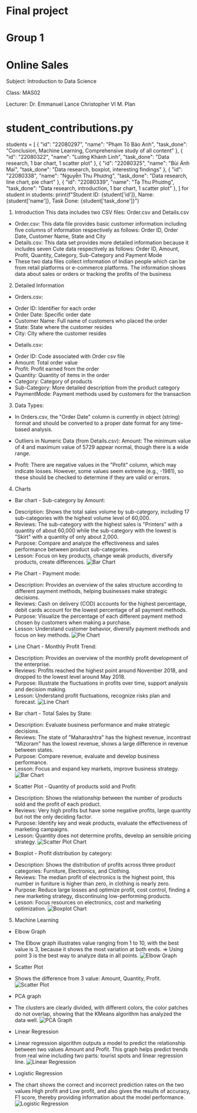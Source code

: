 # Final project 
# Group 1 
# Online Sales
Subject: Introduction to Data Science

Class: MAS02

Lecturer: Dr. Emmanuel Lance Christopher VI M. Plan


# student_contributions.py


students = [
    {
        "id": "22080297",
        "name": "Phạm Tô Bảo Anh",
        "task_done": "Conclusion, Machine Learning, Comprehensive study of all content"
    },
    {
        "id": "22080322",
        "name": "Lương Khánh Linh",
        "task_done": "Data research, 1 bar chart, 1 scatter plot"
    },
    {
        "id": "22080325",
        "name": "Bùi Ánh Mai",
        "task_done": "Data research, boxplot, interesting findings"
    },
    {
        "id": "22080338",
        "name": "Nguyễn Thu Phương",
        "task_done": "Data research, line chart, pie chart"
    },
    {
        "id": "22080339",
        "name": "Tạ Thu Phương",
        "task_done": "Data research, introduction, 1 bar chart, 1 scatter plot"
    },
]
for student in students:
    print(f"Student ID: {student['id']}, Name: {student['name']}, Task Done: {student['task_done']}")


1. Introduction
This data includes two CSV files: Order.csv and Details.csv
- Order.csv: This data file provides basic customer information including five columns of information respectively as follows: Order ID, Order Date, Customer Name, State and City
- Details.csv: This data set provides more detailed information because it includes seven Cute data respectively as follows: Order ID, Amount, Profit, Quantity, Category, Sub-Category and Payment Mode
- These two data files collect information of Indian people which can be from retail platforms or e-commerce platforms. The information shows data about sales or orders or tracking the profits of the business
2. Detailed Information
   
- Orders.csv:
+ Order ID: Identifier for each order
+ Order Date: Specific order date
+ Customer Name: Full name of customers who placed the order
+ State: State where the customer resides
+ City: City where the customer resides
  
- Details.csv:
+ Order ID: Code associated with Order csv file
+ Amount: Total order value
+ Profit: Profit earned from the order
+ Quantity: Quantity of items in the order
+ Category: Category of products
+ Sub-Category: More detailed description from the product category
+ PaymentMode: Payment methods used by customers for the transaction

3. Data Types:
- In Orders.csv, the "Order Date" column is currently in object (string) format and should be converted 
to a proper date format for any time-based analysis.

- Outliers in Numeric Data (from Details.csv): Amount: The minimum value of 4 and maximum value of 5729 appear normal, though there is a wide range.

- Profit: There are negative values in the "Profit" column, which may indicate losses. However, some values seem extreme (e.g., -1981), so these should be checked to determine if they are valid or errors.

4. Charts
- Bar chart - Sub-category by Amount:
+ Description: Shows the total sales volume by sub-category, including 17 sub-categories with the highest volume level of 60,000.
+ Reviews: The sub-category with the highest sales is "Printers" with a quantity of about 60,000 while the sub-category with the lowest is "Skirt" with a quantity of only about 2,000.
+ Purpose: Compare and analyze the effectiveness and sales performance between product sub-categories.
+ Lesson: Focus on key products, change weak products, diversify products, create differences.
![Bar Chart](image/bar1.jpg)

- Pie Chart - Payment mode:
+ Description: Provides an overview of the sales structure according to different payment methods, helping businesses make strategic decisions.
+ Reviews: Cash on delivery (COD) accounts for the highest percentage, debit cards account for the lowest percentage of all payment methods.
+ Purpose: Visualize the percentage of each different payment method chosen by customers when making a purchase.
+ Lesson: Understand customer behavior, diversify payment methods and focus on key methods.
![Pie Chart](image/pie.jpg)

- Line Chart - Monthly Profit Trend:
+ Description: Provides an overview of the monthly profit development of the enterprise.
+ Reviews: Profits reached the highest point around November 2018, and dropped to the lowest level around May 2018.
+ Purpose: Illustrate the fluctuations in profits over time, support analysis and decision making.
+ Lesson: Understand profit fluctuations, recognize risks plan and forecast.
![Line Chart](image/line.jpg)

- Bar chart - Total Sales by State:
+ Description: Evaluate business performance and make strategic decisions.
+ Reviews: The state of "Maharashtra" has the highest revenue, incontrast "Mizoram" has the lowest revenue, shows a large difference in revenue between states.
+ Purpose: Compare revenue, evaluate and develop business performance.
+ Lesson: Focus and expand key markets, improve business strategy.
![Bar Chart](image/bar2.jpg)

- Scatter Plot - Quantity of products sold and Profit:
+ Description: Shows the relationship between the number of products sold and the profit of each product.
+ Reviews: Very high profits but have some negative profits, large quantity but not the only deciding factor.
+ Purpose: Identify key and weak products, evaluate the effectiveness of marketing campaigns.
+ Lesson: Quantity does not determine profits, develop an sensible pricing strategy.
![Scatter Plot Chart](image/scatterplot.jpg)

- Boxplot - Profit distribution by category:
+ Description: Shows the distribution of profits across three product categories: Furniture, Electronics, and Clothing.
+ Reviews: The median profit of electronics is the highest point, this number in funiture is higher than zero, in clothing is nearly zero.
+ Purpose: Reduce large losses and optimize profit, cost control, finding a new marketing strategy, discontinuing low-performing products.
+ Lesson: Focus resources on electronics, cost and marketing optimization.
![Boxplot Chart](image/boxplot.jpg)

5. Machine Learning
- Elbow Graph
+ The Elbow graph illustrates value ranging from 1 to 10, with the best value is 3, because it shows the most variation at both ends.
=> Using point 3 is the best way to analyze data in all points.
![Elbow Graph](image/elbow.jpg)
- Scatter Plot 
+ Shows the difference from 3 value: Amount, Quantity, Profit.
![Scatter Plot](image/Kmeans.jpg)
- PCA graph
+ The clusters are clearly divided, with different colors, the color patches do not overlap, showing that the KMeans algorithm has analyzed the data well.
![PCA Graph](image/pca.jpg)
- Linear Regression
+ Linear regression algorithm outputs a model to predict the relationship between two values ​​Amount and Profit. This graph helps predict trends from real wine including two parts: tourist spots and linear regression line.
![Linear Regression](image/linear.jpg)
- Logistic Regression
+ The chart shows the correct and incorrect prediction rates on the two values ​​High profit and Low profit, and also gives the results of accuracy, F1 score, thereby providing information about the model performance.
![Logistic Regression](image/logistic.jpg)
